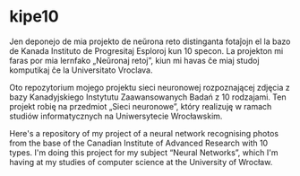 ﻿# kipe10
Jen deponejo de mia projekto de neŭrona reto distinganta fotaĵojn el la bazo de Kanada Instituto de Progresitaj Esploroj kun 10 specon. La projekton mi faras por mia lernfako „Neŭronaj retoj”, kiun mi havas ĉe miaj studoj komputikaj ĉe la Universitato Vroclava.

Oto repozytorium mojego projektu sieci neuronowej rozpoznającej zdjęcia z bazy Kanadyjskiego Instytutu Zaawansowanych Badań z 10 rodzajami. Ten projekt robię na przedmiot „Sieci neuronowe”, który realizuję w ramach studiów informatycznych na Uniwersytecie Wrocławskim.

Here's a repository of my project of a neural network recognising photos from the base of the Canadian Institute of Advanced Research with 10 types. I'm doing this project for my subject “Neural Networks”, which I'm having at my studies of computer science at the University of Wrocław.
